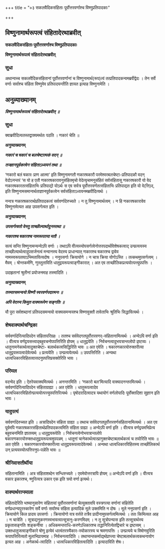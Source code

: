 +++
title = "०३ सकलवैदिकसंहिताः पूर्वोत्तरवर्णाश्च विष्णुप्रतिपादकाः"

+++


## विष्णुनामार्थरूपत्वं संहितादेरथाब्रवीत्

**सकलवैदिकसंहिताः पूर्वोत्तरवर्णाश्च विष्णुप्रतिपादकाः**

**विष्णुनामार्थरूपत्वं संहितादेरथाब्रवीत्**

### **सुधा**

अथान्यच्च सकलवैदिकसंहितानां पूर्वोत्तरवर्णानां च विष्णुनामार्थ(रूप)त्वं तत्प्रतिपादकन्वमब्रवीद्वेदः । तेन सर्वे वर्णाः सर्वाश्च संहिता विष्णुमेव प्रतिपादयन्तीति ज्ञायत इत्याह विष्णुनामेति ।

## **अनुव्याख्यानम्**

***विष्णुनामार्थरूपत्वं संहितादेरथाब्रवीत् ॥***

### **सुधा**

क्वाब्रवीदित्यतस्तद्वाक्यमर्थतः पठति । णकारं चेति ॥

**अनुव्याख्यानम्**

***णकारं च षकारं च बलचेष्टात्मकं वदन् ॥***

***तज्ज्ञानपूर्वकत्वेन संहिताऽध्ययनं तथा ॥***

‘णकारो बलं षकारः प्राण आत्मा’ इति विष्णुनामगतौ णकारषकारौ परमेश्वरबलचेष्टा-प्रतिपादकौ वदन् वेदोऽनन्तरं ‘स यो ह एतौ णकारषकारावनुसंहितमृचो वेदेत्यृचामनुसंहितं सर्वसंहितासु णकारषकारौ यो वेद णकारषकारतत्संहिताभिः प्रतिपाद्यो योऽर्थः स एव सर्वत्र पूर्वोत्तरवर्णतत्संहिताभिः प्रतिपाद्यत इति यो वे(त्ति)द, इति विष्णुनामसमानार्थताज्ञानपूर्वकत्वेन सर्वसंहिताऽध्ययनमब्रवीदित्यर्थः ।

नन्वत्र णकारषकारार्थप्रतिपादकत्वं सर्ववर्णादेरुच्यते । न तु विष्णुनामार्थत्वम् । न हि णकारषकारावेव विष्णुनामेत्यत आह उपसर्गत्वत इति ।

**अनुव्याख्यानम्**

***उपसर्गत्वतो वेस्तु ताच्छील्यार्थादुनस्तथा ॥***

***णकारश्च षकारश्च नामरूपतया मतौ ।***

सत्यं सन्ति विष्णुनामन्यन्येऽपि वर्णाः । तथाऽपि वीत्यस्योपसर्गत्वेनोत्तरपदार्थविशेषकत्वाद् उन्प्रत्ययस्य ताच्छील्यार्थत्वादुपसर्जनत्वं मन्वानस्य वेदस्य प्राधान्यात् णकारश्च षकारश्च द्वावेव नामस्वरूपतयाऽभिमतावित्यदोषः । ननूपसर्गाः क्रियायोगे । न चात्र क्रिया योगोऽस्ति । तत्कथमुपसर्गत्वम् । मैवम् । षोन्तकर्मणि, णुस्तुताविति धातुद्वयरूपत्वाङ्गीकारात् । अत एव ताच्छीलिकप्रत्ययोत्पत्त्युपपत्तिः ।

उदाहृतानां श्रुतीनां प्रयोजनमाह तस्मादिति ।

**अनुव्याख्यानम्**

***तस्मात्समन्वयो विष्णौ स्वरवर्णपदात्मनः ॥***

***अपि वेदस्य किमुत वाक्यरूपेण सङ्गतिः ॥***

यौ पुरा सर्वशब्दानां प्रतिपदसमन्वयो वाक्यसमन्वयश्च विष्णावुक्तौ तावेताभिः श्रुतिभिः सिद्धावित्यर्थः ।

### **शेषवाक्यार्थचन्द्रिका**

सर्ववर्णादेरित्यादिपदेन संहितापरिग्रहः । ततश्च सर्ववेदगतपूर्वोत्तरवणर्-संहितानामित्यर्थः । अन्येऽपि वर्णा इति । वीत्यत्र वर्णद्वयसत्त्वाद्बहुवचनोपपत्तिरिति ज्ञेयम् ॥ धातुद्वयेति । निर्वचनत्वादुभयत्रान्तलोपो द्रष्टव्यः । धातूनामनेकार्थत्वादुक्तचेष्टा- बलार्थकत्वसिद्धिरिति भावः ॥ अत एवेति । षकारणकारयोरुक्तरीत्या धातुद्वयरूपत्वादेवेत्यर्थः ॥ प्रत्ययेति । उन्प्रत्ययेत्यर्थः ॥ उपपत्तिरिति । अन्यथा धात्वधिकारविहितत्वात्तदनुपपत्तिप्रसक्तेरिति भावः ।

### **परिमल**

वदन्वेद इति । ऐतरेयवाक्यमित्यर्थः । अनन्तरमिति । ‘णकारो बल’मित्यादि वाक्यादनन्तरमित्यर्थः । सर्ववर्णादेरित्यादिपदेन संहिताग्राह्या । अत एवेति । धातुरूपत्वादेव धात्वधिकारविहितोन्प्रत्ययोत्पत्त्युपपत्तिरित्यर्थः । पृषोदरादित्वादत्र यथायोगं वर्णलोपादिः पूर्वोक्तदिशा सुज्ञान इति भावः ।

### **यादुपत्यं**

सर्ववर्णादेरुच्यत इति । अत्रादिपदेन संहिता ग्राह्या ॥ तथाच सर्ववेदगतपूर्वोत्तरवर्णसंहितानामित्यर्थः । अत एव पूर्वमपि णकारषकारसंहितार्थप्रतिपादकत्वमिति संहिता ग्राह्या ॥ अन्येऽपि वर्णा इति । वीत्यत्र वर्णद्वयमभिप्रेत्य बहुवचनमिति ज्ञातव्यम् ॥ धातुद्वयरूपेति । निर्वचनत्वेनोभयत्रान्तलोपे षकारणकारयोरुक्तधातुद्वयरूपत्वमुपपन्नम् । धातूनां चानेकार्थत्वात्प्रागुक्तचेष्टाबलार्थकत्वं च तयोरिति भावः ॥ अत एवेति । षकारणकारयोरुक्तरीत्या धातुद्वयरूपत्वादेवेत्यर्थः । अन्यथा धात्वधिकारविहितस्य ताच्छीलिकार्थ उन् प्रत्ययस्योत्पत्तिरनुप-पन्नेति भावः ॥

### **श्रीनिवासतीर्थीया**

संहितानामिति । अत्र संहिताशब्देन सन्धिरुच्यते । एवमेवोत्तरत्रापि ज्ञेयम् ॥ अन्येऽपि वर्णा इति । वीत्यत्र वकार इकारश्च, ष्णुरित्यत्र उकार एक इति त्रयो वर्णा इत्यर्थः।

### **वाक्यार्थरत्नमाला**

संहितादेरिति भाष्यानुसारेण संहितायां पूर्वोत्तरवर्णानां चेत्युक्तावपि वस्त्रगत्या वर्णानां संहितेति वर्णप्रधान्यपुरस्कारेण सर्वे वर्णाः सर्वाश्च संहिता इत्यादिकं मूले उक्तमिति न दोषः । मूले ननूपसर्गा इति । क्रियायोगे किल प्रादय उपसर्गाः । क्रियायोगो यत्र वर्त्तते तत्रैव प्रादीनामुपसर्गत्वमित्यर्थः । ततः किमित्यत आह । न चात्रेति । सूत्राद्यनुकरणस्वभावत्वात्सूत्रानु-करणमिदम् । न तु सूत्रोपन्यास इति तत्सूत्रार्थस्य प्रकृतासङ्गतिः शङ्कनीया । अधिकमन्तराधि-करणेऽधिकारश्च तद्धानिरित्येतद्विचारे च द्रष्टव्यम् । उक्तधातुजत्वाङ्गीकारे षोणु इत्येवं धात्वंतरस्यैकार-स्योकारस्य च श्रवणापत्तिः । उन्प्रत्यये च विषोणवुरिति रूपापत्तिरित्यतो मूलाभिप्रायमाह । निर्वचनत्वादिति । तथाप्यन्तकर्माद्यर्थप्राप्त्या चेष्टाबलार्थकत्वकथनायोग इत्यत आह । अनेकार्थ-त्वादिति । धात्वधिकारविहितत्वादिति । इत्यादाविति शेषः।

